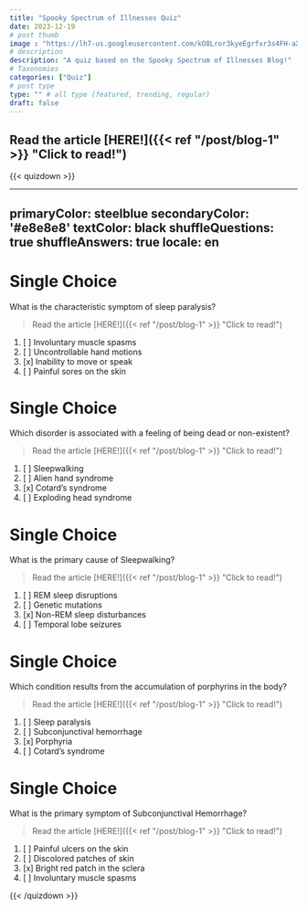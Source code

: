 ```yaml
---
title: "Spooky Spectrum of Illnesses Quiz"
date: 2023-12-19
# post thumb
image : "https://lh7-us.googleusercontent.com/kO8Lror3kyeEgrfxr3s4FH-aX8fbpxvOsV5UAANjENOzIN4Dfieb5eePZFbKuDaPRc7ErUkOTLH_Gyl2AmPpyV4dksKZJQNJdg9QXeMKyqXJS3gh_OSQl44Fb9ZIJa1xSONx-y5CTe-d_v4qokjweO0"
# description
description: "A quiz based on the Spooky Spectrum of Illnesses Blog!"
# Taxonomies
categories: ["Quiz"]
# post type
type: "" # all type (featured, trending, regular)
draft: false
---
```


## Read the article [HERE!]({{< ref "/post/blog-1" >}} "Click to read!")

{{< quizdown >}}

---
primaryColor: steelblue
secondaryColor: '#e8e8e8'
textColor: black
shuffleQuestions: true
shuffleAnswers: true
locale: en
---

# Single Choice

What is the characteristic symptom of sleep paralysis?

> Read the article [HERE!]({{< ref "/post/blog-1" >}} "Click to read!")

1. [ ] Involuntary muscle spasms
1. [ ] Uncontrollable hand motions
1. [x] Inability to move or speak
1. [ ] Painful sores on the skin

# Single Choice

Which disorder is associated with a feeling of being dead or non-existent?

> Read the article [HERE!]({{< ref "/post/blog-1" >}} "Click to read!")

1. [ ] Sleepwalking
1. [ ] Alien hand syndrome
1. [x] Cotard’s syndrome
1. [ ] Exploding head syndrome

# Single Choice

What is the primary cause of Sleepwalking?

> Read the article [HERE!]({{< ref "/post/blog-1" >}} "Click to read!")

1. [ ] REM sleep disruptions
1. [ ] Genetic mutations
1. [x] Non-REM sleep disturbances
1. [ ] Temporal lobe seizures

# Single Choice

Which condition results from the accumulation of porphyrins in the body?

> Read the article [HERE!]({{< ref "/post/blog-1" >}} "Click to read!")

1. [ ] Sleep paralysis
1. [ ] Subconjunctival hemorrhage
1. [x] Porphyria
1. [ ] Cotard’s syndrome

# Single Choice

What is the primary symptom of Subconjunctival Hemorrhage?

> Read the article [HERE!]({{< ref "/post/blog-1" >}} "Click to read!")

1. [ ] Painful ulcers on the skin
1. [ ] Discolored patches of skin
1. [x] Bright red patch in the sclera
1. [ ] Involuntary muscle spasms

{{< /quizdown >}}